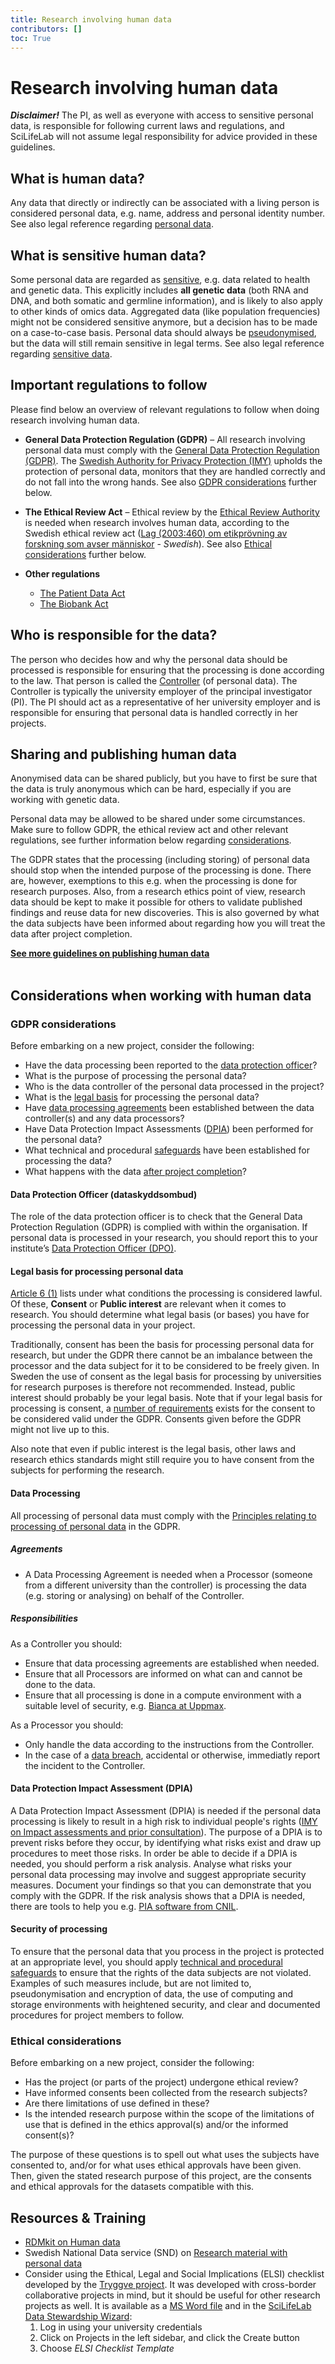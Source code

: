 ```yaml
---
title: Research involving human data
contributors: []
toc: True
---
```


# Research involving human data

<div class="alert alert-warning" role="alert">
  <B><I>Disclaimer!</I></B> The PI, as well as everyone with access to sensitive personal data, is responsible for following current laws and regulations, and SciLifeLab will not assume legal responsibility for advice provided in these guidelines.
</div>


<!-- >***Disclaimer!** The PI, as well as everyone with access to sensitive personal data, is responsible for following current laws and regulations, and SciLifeLab will not assume legal responsibility for advice provided in these guidelines.* <!-- probably need a bit more disclaimer text -->

## What is human data?
Any data that directly or indirectly can be associated with a living person is considered personal data, e.g. name, address and personal identity number. See also legal reference regarding [personal data](/topics/gdpr-legal-reference/#personal-data).

## What is sensitive human data?
Some personal data are regarded as [sensitive](https://ec.europa.eu/info/law/law-topic/data-protection/reform/rules-business-and-organisations/legal-grounds-processing-data/sensitive-data/what-personal-data-considered-sensitive_en), e.g. data related to health and genetic data. This explicitly includes **all genetic data** (both RNA and DNA, and both somatic and germline information), and is likely to also apply to  other kinds of omics data. Aggregated data (like population frequencies) might not be considered sensitive anymore, but a decision has to be made on a case-to-case basis. Personal data should always be [pseudonymised](/topics/gdpr-legal-reference/#pseudonymisation), but the data will still remain sensitive in legal terms. See also legal reference regarding [sensitive data](/topics/gdpr-legal-reference#sensitive-data).

## Important regulations to follow
Please find below an overview of relevant regulations to follow when doing research involving human data.

* **General Data Protection Regulation (GDPR)** – All research involving personal data must comply with the [General Data Protection Regulation (GDPR)](https://gdpr-info.eu/).
The [Swedish Authority for Privacy Protection (IMY)](https://www.imy.se/en/) upholds the protection of personal data, monitors that they are handled correctly and do not fall into the wrong hands. See also [GDPR considerations](#gdpr-considerations) further below.

* **The Ethical Review Act** – Ethical review by the [Ethical Review Authority](https://etikprovningsmyndigheten.se/) is needed when research involves human data, according to the Swedish ethical review act ([Lag (2003:460) om etikprövning av forskning som avser människor](https://www.riksdagen.se/sv/dokument-lagar/dokument/svensk-forfattningssamling/lag-2003460-om-etikprovning-av-forskning-som_sfs-2003-460) - *Swedish*). See also [Ethical considerations](#ethical-considerations) further below.

* **Other regulations**
  * [The Patient Data Act](https://www.riksdagen.se/sv/dokument-lagar/dokument/svensk-forfattningssamling/patientdatalag-2008355_sfs-2008-355)
  * [The Biobank Act](https://www.riksdagen.se/sv/dokument-lagar/dokument/svensk-forfattningssamling/lag-2002297-om-biobanker-i-halso--och_sfs-2002-297)

## Who is responsible for the data?
The person who decides how and why the personal data should be processed is responsible for ensuring that the processing is done according to the law. That person is called the [Controller](/topics/gdpr-legal-reference/#controller) (of personal data). The Controller is typically the university employer of the principal investigator (PI). The PI should act as a representative of her university employer and is responsible for ensuring that personal data is handled correctly in her projects.


## Sharing and publishing human data
Anonymised data can be shared publicly, but you have to first be sure that the data is truly anonymous which can be hard, especially if you are working with genetic data. <!-- need to add info on what anonymous means, I can't find an official definition -->

Personal data may be allowed to be shared under some circumstances. Make sure to follow GDPR, the ethical review act and other relevant regulations, see further information below regarding [considerations](#considerations-when-working-with-human-data).

The GDPR states that the processing (including storing) of personal data should stop when the intended purpose of the processing is done. There are, however, exemptions to this e.g. when the processing is done for research purposes. Also, from a research ethics point of view, research data should be kept to make it possible for others to validate published findings and reuse data for new discoveries. This is also governed by what the data subjects have been informed about regarding how you will treat the data after project completion. 

<a href="/topics/publishing-human-data"><b>See more guidelines on publishing human data <i class="bi bi-arrow-right-square-fill"></i></b></a>
<br/><br/>

<!-- Data processing agreement, data transfer agreement, data access agreement -->

## Considerations when working with human data

### GDPR considerations
<!-- Merge content of "PIs working with human data" and “Sensitive personal data”
Risk assessment, DPIA … -->
Before embarking on a new project, consider the following:
* Have the data processing been reported to the [data protection officer](#data-protection-officer-dataskyddsombud)?
* What is the purpose of processing the personal data?
* Who is the data controller of the personal data processed in the project?
* What is the [legal basis](#legal-basis-for-processing-personal-data) for processing the personal data?
* Have [data processing agreements](#data-processing) been established between the data controller(s) and any data processors?
* Have Data Protection Impact Assessments ([DPIA](#data-protection-impact-assessment-dpia)) been performed for the personal data?
* What technical and procedural [safeguards](#security-of-processing) have been established for processing the data?
* What happens with the data [after project completion](#repositories-for-publishing-human-data)?

#### Data Protection Officer (dataskyddsombud)

The role of the data protection officer is to check that the General Data Protection Regulation (GDPR) is complied with within the organisation. If personal data is processed in your research, you should report this to your institute’s [Data Protection Officer (DPO)](/topics/university-rdm-resources#data-protection-officers).

#### Legal basis for processing personal data
[Article 6 (1)](https://gdpr-info.eu/art-6-gdpr/) lists under what conditions the processing is considered lawful. Of these, **Consent** or **Public interest** are relevant when it comes to research. You should determine what legal basis (or bases) you have for processing the personal data in your project.

Traditionally, consent has been the basis for processing personal data for research, but under the GDPR there cannot be an imbalance between the processor and the data subject for it to be considered to be freely given. In Sweden the use of consent as the legal basis for processing by universities for research purposes is therefore not recommended. Instead, public interest should probably be your legal basis. Note that if your legal basis for processing is consent, a [number of requirements](https://gdpr-info.eu/issues/consent/) exists for the consent to be considered valid under the GDPR. Consents given before the GDPR might not live up to this.

Also note that even if public interest is the legal basis, other laws and research ethics standards might still require you to have consent from the subjects for performing the research.

#### Data Processing
<!-- what is meant / definition; storage & analysis by other than the controller requires agreement -->
All processing of personal data must comply with the [Principles relating to processing of personal data](/topics/gdpr-legal-reference/#principles-of-processing-of-personal-data) in the GDPR.

##### Agreements
<!-- Data processing agreement, data transfer agreement, data access agreement -->
* A Data Processing Agreement is needed when a Processor (someone from a different university than the controller) is processing the data (e.g. storing or analysing) on behalf of the Controller.
<!-- * A Data Transfer Agreement is needed when... -->
<!-- * A Data Access Agreement is needed when... -->

##### Responsibilities <!-- controller versus processor -->
As a Controller you should:
* Ensure that data processing agreements are established when needed.
* Ensure that all Processors are informed on what can and cannot be done to the data.
* Ensure that all processing is done in a compute environment with a suitable level of security, e.g. [Bianca at Uppmax](http://www.uppmax.uu.se/support/user-guides/bianca-user-guide/).

As a Processor you should:
* Only handle the data according to the instructions from the Controller.
* In the case of a [data breach](/topics/gdpr-legal-reference/#data-breach), accidental or otherwise, immediatly report the incident to the Controller.

#### Data Protection Impact Assessment (DPIA)
A Data Protection Impact Assessment (DPIA) is needed if the personal data processing is likely to result in a high risk to individual people's rights ([IMY on Impact assessments and prior consultation](https://www.imy.se/en/organisations/data-protection/this-applies-accordning-to-gdpr/impact-assessments-and-prior-consultation/)). The purpose of a DPIA is to prevent risks before they occur, by identifying what risks exist and draw up procedures to meet those risks. In order be able to decide if a DPIA is needed, you should perform a risk analysis. Analyse what risks your personal data processing may involve and suggest appropriate security measures. Document your findings so that you can demonstrate that you comply with the GDPR. If the risk analysis shows that a DPIA is needed, there are tools to help you e.g. [PIA software from CNIL](https://www.cnil.fr/en/open-source-pia-software-helps-carry-out-data-protection-impact-assessment).

#### Security of processing
To ensure that the personal data that you process in the project is protected at an appropriate level, you should apply [technical and procedural safeguards](/topics/gdpr-legal-reference/#security-of-processing) to ensure that the rights of the data subjects are not violated. Examples of such measures include, but are not limited to, pseudonymisation and encryption of data, the use of computing and storage environments with heightened security, and clear and documented procedures for project members to follow.

### Ethical considerations
<!-- Ethical review and informed consent
Merge content of "PIs working with human data" and “Sensitive personal data” -->
Before embarking on a new project, consider the following:
* Has the project (or parts of the project) undergone ethical review?
* Have informed consents been collected from the research subjects?
* Are there limitations of use defined in these?
* Is the intended research purpose within the scope of the limitations of use that is defined in the ethics approval(s) and/or the informed consent(s)?

The purpose of these questions is to spell out what uses the subjects have consented to, and/or for what uses ethical approvals have been given. Then, given the stated research purpose of this project, are the consents and ethical approvals for the datasets compatible with this.
<!--  enable others to reuse your data by specifying in the application how the data is going to be shared -->
<!-- From https://fega.nbis.se/submission/ethical-approval.html, do we include part and link out? #### Informed consent
Depending on what kind of research you are doing, you may be required to collect consent agreements from the research participants. This means that the participants—before they consent to participate—must be informed about the purpose of the research, as well as about any risks and benefits involved in their participation. The information that you plan to give to the participants should be attached to your ethical review application. The [Ethical Review Act](https://www.riksdagen.se/sv/dokument-lagar/dokument/svensk-forfattningssamling/lag-2003460-om-etikprovning-av-forskning-som_sfs-2003-460) specifies when consent agreements are required.

When you prepare the information for the participants, it might be a good to think of the following:

* Express clearly that the participant’s personal data may be used in other research projects. Try to define the data reuse conditions by specifying a research purpose rather than by stating with whom the data can be shared. In particular, do not limit the data access to only researchers, since researchers sometimes need help from non-researchers (e.g. technical staff) with the data.
* Consider which countries the data can be shared with. Can it be shared only within EU/EES? Or perhaps only within Sweden?
* Personal data must normally be pseudonymised before it is shared. Don’t forget to inform the participants about that. Data that is pseudonymised can only be used to identify individuals in combination with other data. -->
<!-- ### Other considerations -->

## Resources & Training
<!-- Link to other resources about human data in research -->
* [RDMkit on Human data](https://rdmkit.elixir-europe.org/human_data)
* Swedish National Data service (SND) on [Research material with personal data](https://snd.gu.se/en/manage-data/plan/research-material-with-personal-data)
* Consider using the Ethical, Legal and Social Implications (ELSI) checklist developed by the [Tryggve project](https://neic.no/tryggve/). It was developed with cross-border collaborative projects in mind, but it should be useful for other research projects as well. It is available as a [MS Word file](https://neic.no/tryggve/files/Tryggve_ELSI_checklist_v1.0_2019-12-17.docx) and in the [SciLifeLab Data Stewardship Wizard](https://dsw.scilifelab.se/):
  1. Log in using your university credentials
  1. Click on Projects in the left sidebar, and click the Create button
  1. Choose *ELSI Checklist Template*

